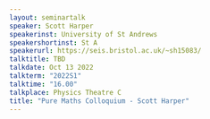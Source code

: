 ```yaml
---
layout: seminartalk
speaker: Scott Harper
speakerinst: University of St Andrews
speakershortinst: St A
speakerurl: https://seis.bristol.ac.uk/~sh15083/
talktitle: TBD
talkdate: Oct 13 2022
talkterm: "2022S1"
talktime: "16.00"
talkplace: Physics Theatre C
title: "Pure Maths Colloquium - Scott Harper"
---
```


